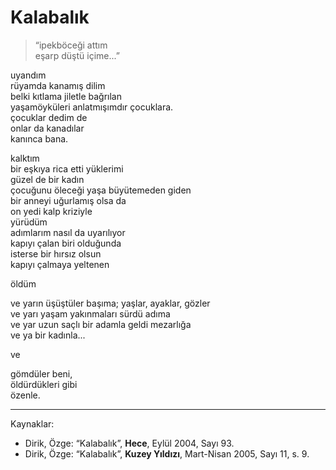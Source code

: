 # Kalabalık  
  
> “ipekböceği attım  
> eşarp düştü içime...”  
  
uyandım  
rüyamda kanamış dilim  
belki kıtlama jiletle bağrılan  
yaşamöyküleri anlatmışımdır çocuklara.  
çocuklar dedim de  
onlar da kanadılar  
kanınca bana.  
  
kalktım  
bir eşkıya rica etti yüklerimi  
güzel de bir kadın  
çocuğunu öleceği yaşa büyütemeden giden  
bir anneyi uğurlamış olsa da  
on yedi kalp kriziyle  
yürüdüm  
adımlarım nasıl da uyarılıyor  
kapıyı çalan biri olduğunda  
isterse bir hırsız olsun  
kapıyı çalmaya yeltenen  
  
öldüm  
  
ve yarın üşüştüler başıma; yaşlar, ayaklar, gözler  
ve yarı yaşam yakınmaları sürdü adıma  
ve yar uzun saçlı bir adamla geldi mezarlığa  
ve ya bir kadınla...  
  
ve  
  
gömdüler beni,  
öldürdükleri gibi  
özenle.

---
Kaynaklar:

- Dirik, Özge: “Kalabalık”, **Hece**, Eylül 2004, Sayı 93.
- Dirik, Özge: “Kalabalık”, **Kuzey Yıldızı**, Mart-Nisan 2005, Sayı 11, s. 9.
